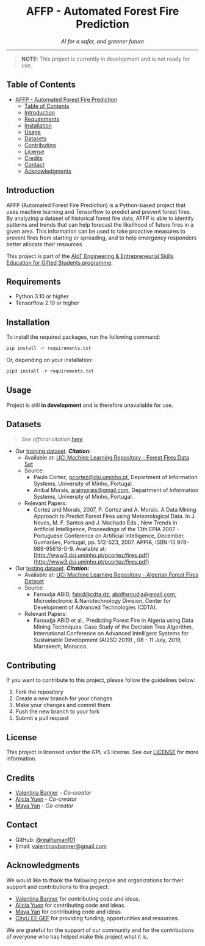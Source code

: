 # <div align="center">AFFP - Automated Forest Fire Prediction</div>

<div align="center"><i>AI for a safer, and greener future</i></div>

***

> **NOTE:** This project is currently in development and is not ready for use.

## Table of Contents

- [AFFP - Automated Forest Fire Prediction](#affp---automated-forest-fire-prediction)
  - [Table of Contents](#table-of-contents)
  - [Introduction](#introduction)
  - [Requirements](#requirements)
  - [Installation](#installation)
  - [Usage](#usage)
  - [Datasets](#datasets)
  - [Contributing](#contributing)
  - [License](#license)
  - [Credits](#credits)
  - [Contact](#contact)
  - [Acknowledgments](#acknowledgments)

## Introduction

AFFP (Automated Forest Fire Prediction) is a Python-based project that uses machine learning and Tensorflow to predict and prevent forest fires. By analyzing a dataset of historical forest fire data, AFFP is able to identify patterns and trends that can help forecast the likelihood of future fires in a given area. This information can be used to take proactive measures to prevent fires from starting or spreading, and to help emergency responders better allocate their resources.

This project is part of the [AIoT Engineering & Entrepreneurial Skills Education for Gifted Students programme](https://cityueegef.github.io/about/).

## Requirements

- Python 3.10 or higher
- Tensorflow 2.10 or higher

## Installation

To install the required packages, run the following command:

```py
pip install -r requirements.txt
```

Or, depending on your installation:

```py
pip3 install -r requirements.txt
```

## Usage

Project is still **in development** and is therefore unavailable for use.

## Datasets

> *See official citation [here](src/model/datasets/README.md)*

- Our [training dataset](src/model/datasets/Training_Data.csv). ***Citation:***
  - Available at: [UCI Machine Learning Repository - Forest Fires Data Set](http://archive.ics.uci.edu/ml/datasets/Forest+Fires)
  - Source:
    - Paulo Cortez, pcortez@dsi.uminho.pt, Department of Information Systems, University of Minho, Portugal.
    - Aníbal Morais, araimorais@gmail.com, Department of Information Systems, University of Minho, Portugal.
  - Relevant Papers:
    - Cortez and Morais, 2007, P. Cortez and A. Morais. A Data Mining Approach to Predict Forest Fires using Meteorological Data. In J. Neves, M. F. Santos and J. Machado Eds., New Trends in Artificial Intelligence, Proceedings of the 13th EPIA 2007 - Portuguese Conference on Artificial Intelligence, December, Guimarães, Portugal, pp. 512-523, 2007. APPIA, ISBN-13 978-989-95618-0-9. Available at: [http://www3.dsi.uminho.pt/pcortez/fires.pdf](http://www3.dsi.uminho.pt/pcortez/fires.pdf)
- Our [testing dataset](src/model/datasets/Testing_Data.csv). ***Citation:***
  - Available at: [UCI Machine Learning Repository - Algerian Forest Fires Dataset](https://archive.ics.uci.edu/ml/datasets/Algerian+Forest+Fires+Dataset++#)
  - Source:
    - Faroudja ABID, fabid@cdta.dz, abidfaroudja@gmail.com, Microelectronic & Nanotechnology Division, Center for Development of Advanced Technologies (CDTA).
  - Relevant Papers:
    - Faroudja ABID et al., Predicting Forest Fire in Algeria using Data Mining Techniques: Case Study of the Decision Tree Algorithm, International Conference on Advanced Intelligent Systems for Sustainable Development (AI2SD 2019) , 08 - 11 July, 2019, Marrakech, Morocco.

## Contributing

If you want to contribute to this project, please follow the guidelines below:

1. Fork the repository
2. Create a new branch for your changes
3. Make your changes and commit them
4. Push the new branch to your fork
5. Submit a pull request

## License

This project is licensed under the GPL v3 license. See our [LICENSE](LICENSE) for more information.

## Credits

- [Valentina Banner](https://github.com/realhuman101) - *Co-creator*
- [Alicia Yuen](https://github.com/Alicia1234567891) - *Co-creator*
- [Maya Yan](https://github.com/mayahkg) - *Co-creator*

## Contact

- GitHub: [@realhuman101](https://github.com/realhuman101)
- Email: valentinavbanner@gmail.com

## Acknowledgments

We would like to thank the following people and organizations for their support and contributions to this project:

- [Valentina Banner](https://realhuman101.github.io/) for contributing code and ideas.
- [Alicia Yuen](https://github.com/Alicia1234567891) for contributing code and ideas.
- [Maya Yan](https://github.com/mayahkg) for contributing code and ideas.
- [CityU EE GEF](https://cityueegef.github.io/) for providing funding, opportunities and resources.

We are grateful for the support of our community and for the contributions of everyone who has helped make this project what it is.
